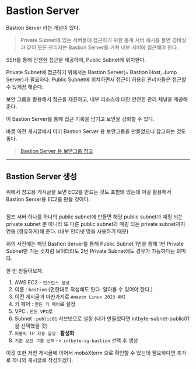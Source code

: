 <h1 id="bastion-server">Bastion Server</h1>
<p>Bastion Server 라는 개념이 있다.</p>
<blockquote>
<p>Private Subnet에 있는 서버들에 접근하기 위한 중계 서버
예시를 들면 경비실과 같이 모든 관리자는 Bastion Server를 거쳐 내부 서버에 접근해야 한다.</p>
</blockquote>
<p>SSH를 통해 안전한 접근을 제공하며, Public Subnet에 위치한다.</p>
<p>Private Subnet에 접근하기 위해서는 Bastion Server(= Bastion Host, Jump Server)가 필요하다. Public Subnet에 위치하면서 접근이 허용된 관리자들은 접근할 수 있게끔 해준다.</p>
<p>보안 그룹을 활용해서 접근을 제한하고, 내부 리소스에 대한 안전한 관리 채널을 제공해준다.</p>
<p>이 Bastion Server를 통해 접근 기록을 남기고 보안을 강화할 수 있다.</p>
<p>바로 이전 게시글에서 이미 Bastion Server 용 보안그룹을 만들었으니 참고하는 것도 좋다.</p>
<blockquote>
<p><a href="https://velog.io/@jojehuni_9759/AWS-Route-Table">Bastion Server 용 보안그룹 참고</a></p>
</blockquote>
<hr />
<h2 id="bastion-server-생성">Bastion Server 생성</h2>
<p>위에서 참고용 게시글을 보면 EC2를 만드는 것도 포함돼 있는데 이걸 활용해서 Bastion Server용 EC2를 만들 것이다.</p>
<p><img alt="" src="https://velog.velcdn.com/images/jojehuni_9759/post/1ab373e1-5600-4211-8cc0-de8a84b5708c/image.png" /></p>
<p>점프 서버 하나를 하나의 public subnet에 만들면 해당 public subnet과 매핑 되는 private subnet 뿐 아니라 또 다른 public subnet과 매핑 되는 private subnet까지 연동 (경유하게)해 준다. (내부 인터넷 망을 사용하기 때문)</p>
<p>위의 사진에는 해당 Bastion Server를 통해 Public Subnet 1번을 통해 1번 Private Subnet만 가는 것처럼 보이더라도 2번 Private Subnet에도 경유가 가능하다는 의미다.</p>
<p>한 번 만들어보자.</p>
<ol>
<li>AWS EC2 - <code>인스턴스 생성</code></li>
<li>이름 : <code>bastion</code> (편한대로 작성해도 된다. 알아볼 수 있어야 한다.)</li>
<li>이전 게시글과 마찬가지로 <code>Amazon Linux 2023 AMI</code></li>
<li>키 페어 : <code>만든 키 페어</code>로 설정</li>
<li>VPC : <code>만든 VPC</code>로</li>
<li>Subnet : <code>public01</code> 서브넷으로 설정 (내가 만들었다면 intbyte-subnet-public01 을 선택했을 것)</li>
<li><code>퍼블릭 IP 자동 할당</code> : <strong>활성화</strong></li>
<li><code>기존 보안 그룹 선택</code> -&gt; <code>intbyte-sg-bastion</code> 선택 후 생성</li>
</ol>
<p>이것 또한 저번 게시글에 이어서 mobaXterm 으로 확인할 수 있는데 필요하다면 추가로 하나의 게시글로 작성하겠다.</p>